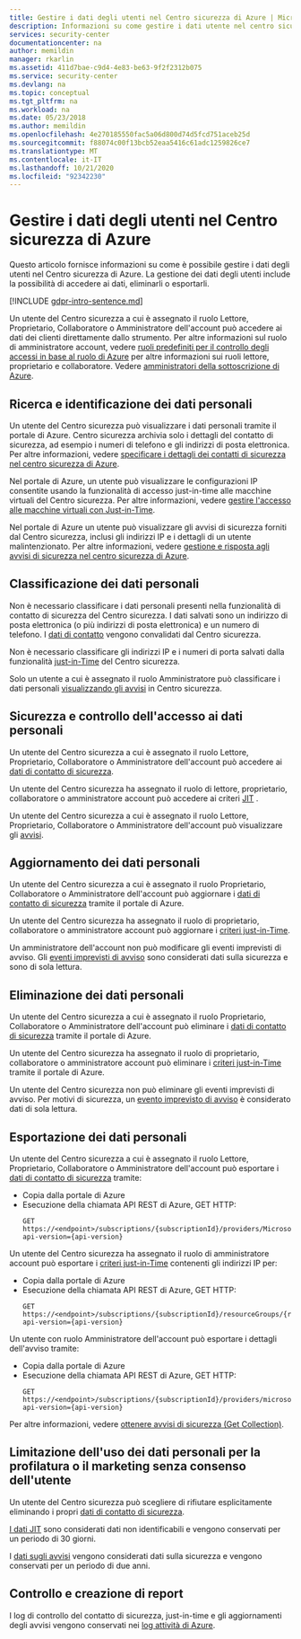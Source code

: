 ```yaml
---
title: Gestire i dati degli utenti nel Centro sicurezza di Azure | Microsoft Docs
description: Informazioni su come gestire i dati utente nel centro sicurezza di Azure. La gestione dei dati degli utenti include la possibilità di accedere ai dati, eliminarli o esportarli.
services: security-center
documentationcenter: na
author: memildin
manager: rkarlin
ms.assetid: 411d7bae-c9d4-4e83-be63-9f2f2312b075
ms.service: security-center
ms.devlang: na
ms.topic: conceptual
ms.tgt_pltfrm: na
ms.workload: na
ms.date: 05/23/2018
ms.author: memildin
ms.openlocfilehash: 4e270185550fac5a06d800d74d5fcd751aceb25d
ms.sourcegitcommit: f88074c00f13bcb52eaa5416c61adc1259826ce7
ms.translationtype: MT
ms.contentlocale: it-IT
ms.lasthandoff: 10/21/2020
ms.locfileid: "92342230"
---
```

# <a name="manage-user-data-in-azure-security-center"></a>Gestire i dati degli utenti nel Centro sicurezza di Azure
Questo articolo fornisce informazioni su come è possibile gestire i dati degli utenti nel Centro sicurezza di Azure. La gestione dei dati degli utenti include la possibilità di accedere ai dati, eliminarli o esportarli.

[!INCLUDE [gdpr-intro-sentence.md](../../includes/gdpr-intro-sentence.md)]

Un utente del Centro sicurezza a cui è assegnato il ruolo Lettore, Proprietario, Collaboratore o Amministratore dell'account può accedere ai dati dei clienti direttamente dallo strumento. Per altre informazioni sul ruolo di amministratore account, vedere [ruoli predefiniti per il controllo degli accessi in base al ruolo di Azure](../role-based-access-control/built-in-roles.md) per altre informazioni sui ruoli lettore, proprietario e collaboratore. Vedere [amministratori della sottoscrizione di Azure](../cost-management-billing/manage/add-change-subscription-administrator.md).

## <a name="searching-for-and-identifying-personal-data"></a>Ricerca e identificazione dei dati personali
Un utente del Centro sicurezza può visualizzare i dati personali tramite il portale di Azure. Centro sicurezza archivia solo i dettagli del contatto di sicurezza, ad esempio i numeri di telefono e gli indirizzi di posta elettronica. Per altre informazioni, vedere [specificare i dettagli dei contatti di sicurezza nel centro sicurezza di Azure](security-center-provide-security-contact-details.md).

Nel portale di Azure, un utente può visualizzare le configurazioni IP consentite usando la funzionalità di accesso just-in-time alle macchine virtuali del Centro sicurezza. Per altre informazioni, vedere [gestire l'accesso alle macchine virtuali con Just-in-Time](security-center-just-in-time.md).

Nel portale di Azure un utente può visualizzare gli avvisi di sicurezza forniti dal Centro sicurezza, inclusi gli indirizzi IP e i dettagli di un utente malintenzionato. Per altre informazioni, vedere [gestione e risposta agli avvisi di sicurezza nel centro sicurezza di Azure](security-center-managing-and-responding-alerts.md).

## <a name="classifying-personal-data"></a>Classificazione dei dati personali
Non è necessario classificare i dati personali presenti nella funzionalità di contatto di sicurezza del Centro sicurezza. I dati salvati sono un indirizzo di posta elettronica (o più indirizzi di posta elettronica) e un numero di telefono. I [dati di contatto](security-center-provide-security-contact-details.md) vengono convalidati dal Centro sicurezza.

Non è necessario classificare gli indirizzi IP e i numeri di porta salvati dalla funzionalità [just-in-Time](security-center-just-in-time.md) del Centro sicurezza.

Solo un utente a cui è assegnato il ruolo Amministratore può classificare i dati personali [visualizzando gli avvisi](security-center-managing-and-responding-alerts.md) in Centro sicurezza.

## <a name="securing-and-controlling-access-to-personal-data"></a>Sicurezza e controllo dell'accesso ai dati personali
Un utente del Centro sicurezza a cui è assegnato il ruolo Lettore, Proprietario, Collaboratore o Amministratore dell'account può accedere ai [dati di contatto di sicurezza](security-center-provide-security-contact-details.md).

Un utente del Centro sicurezza ha assegnato il ruolo di lettore, proprietario, collaboratore o amministratore account può accedere ai criteri [JIT](security-center-just-in-time.md) .

Un utente del Centro sicurezza a cui è assegnato il ruolo Lettore, Proprietario, Collaboratore o Amministratore dell'account può visualizzare gli [avvisi](security-center-managing-and-responding-alerts.md).

## <a name="updating-personal-data"></a>Aggiornamento dei dati personali
Un utente del Centro sicurezza a cui è assegnato il ruolo Proprietario, Collaboratore o Amministratore dell'account può aggiornare i [dati di contatto di sicurezza](security-center-provide-security-contact-details.md) tramite il portale di Azure.

Un utente del Centro sicurezza ha assegnato il ruolo di proprietario, collaboratore o amministratore account può aggiornare i [criteri just-in-Time](security-center-just-in-time.md).

Un amministratore dell'account non può modificare gli eventi imprevisti di avviso. Gli [eventi imprevisti di avviso](security-center-managing-and-responding-alerts.md) sono considerati dati sulla sicurezza e sono di sola lettura.

## <a name="deleting-personal-data"></a>Eliminazione dei dati personali
Un utente del Centro sicurezza a cui è assegnato il ruolo Proprietario, Collaboratore o Amministratore dell'account può eliminare i [dati di contatto di sicurezza](security-center-provide-security-contact-details.md) tramite il portale di Azure.

Un utente del Centro sicurezza ha assegnato il ruolo di proprietario, collaboratore o amministratore account può eliminare i [criteri just-in-Time](security-center-just-in-time.md) tramite il portale di Azure.

Un utente del Centro sicurezza non può eliminare gli eventi imprevisti di avviso. Per motivi di sicurezza, un [evento imprevisto di avviso](security-center-managing-and-responding-alerts.md) è considerato dati di sola lettura.

## <a name="exporting-personal-data"></a>Esportazione dei dati personali
Un utente del Centro sicurezza a cui è assegnato il ruolo Lettore, Proprietario, Collaboratore o Amministratore dell'account può esportare i [dati di contatto di sicurezza](security-center-provide-security-contact-details.md) tramite:

- Copia dalla portale di Azure
- Esecuzione della chiamata API REST di Azure, GET HTTP:
  ```HTTP
  GET https://<endpoint>/subscriptions/{subscriptionId}/providers/Microsoft.Security/securityContacts?api-version={api-version}
  ```

Un utente del Centro sicurezza ha assegnato il ruolo di amministratore account può esportare i [criteri just-in-Time](security-center-just-in-time.md) contenenti gli indirizzi IP per:

- Copia dalla portale di Azure
- Esecuzione della chiamata API REST di Azure, GET HTTP:
  ```HTTP
  GET https://<endpoint>/subscriptions/{subscriptionId}/resourceGroups/{resourceGroup}/providers/Microsoft.Security/locations/{location}/jitNetworkAccessPolicies/default?api-version={api-version}
  ```

Un utente con ruolo Amministratore dell'account può esportare i dettagli dell'avviso tramite:

- Copia dalla portale di Azure
- Esecuzione della chiamata API REST di Azure, GET HTTP:
  ```HTTP
  GET https://<endpoint>/subscriptions/{subscriptionId}/providers/microsoft.Security/alerts?api-version={api-version}
  ```

Per altre informazioni, vedere [ottenere avvisi di sicurezza (Get Collection)](/previous-versions/azure/reference/mt704050(v=azure.100)).

## <a name="restricting-the-use-of-personal-data-for-profiling-or-marketing-without-consent"></a>Limitazione dell'uso dei dati personali per la profilatura o il marketing senza consenso dell'utente
Un utente del Centro sicurezza può scegliere di rifiutare esplicitamente eliminando i propri [dati di contatto di sicurezza](security-center-provide-security-contact-details.md).

[I dati JIT](security-center-just-in-time.md) sono considerati dati non identificabili e vengono conservati per un periodo di 30 giorni.

I [dati sugli avvisi](security-center-managing-and-responding-alerts.md) vengono considerati dati sulla sicurezza e vengono conservati per un periodo di due anni.

## <a name="auditing-and-reporting"></a>Controllo e creazione di report
I log di controllo del contatto di sicurezza, just-in-time e gli aggiornamenti degli avvisi vengono conservati nei [log attività di Azure](../azure-monitor/platform/platform-logs-overview.md).